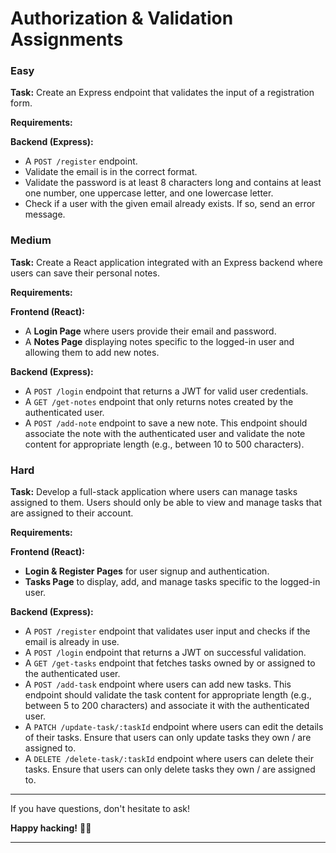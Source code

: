 # Authorization & Validation Assignments

### **Easy**

**Task:** Create an Express endpoint that validates the input of a registration form.

**Requirements:**

**Backend (Express):**
- A `POST /register` endpoint.
- Validate the email is in the correct format.
- Validate the password is at least 8 characters long and contains at least one number, one uppercase letter, and one lowercase letter.
- Check if a user with the given email already exists. If so, send an error message.

### **Medium**

**Task:** Create a React application integrated with an Express backend where users can save their personal notes.

**Requirements:**

**Frontend (React):**
- A **Login Page** where users provide their email and password.
- A **Notes Page** displaying notes specific to the logged-in user and allowing them to add new notes.

**Backend (Express):**
- A `POST /login` endpoint that returns a JWT for valid user credentials.
- A `GET /get-notes` endpoint that only returns notes created by the authenticated user.
- A `POST /add-note` endpoint to save a new note. This endpoint should associate the note with the authenticated user and validate the note content for appropriate length (e.g., between 10 to 500 characters).

### **Hard**

**Task:** Develop a full-stack application where users can manage tasks assigned to them. Users should only be able to view and manage tasks that are assigned to their account.

**Requirements:**

**Frontend (React):**
- **Login & Register Pages** for user signup and authentication.
- **Tasks Page** to display, add, and manage tasks specific to the logged-in user.

**Backend (Express):**
- A `POST /register` endpoint that validates user input and checks if the email is already in use.
- A `POST /login` endpoint that returns a JWT on successful validation.
- A `GET /get-tasks` endpoint that fetches tasks owned by or assigned to the authenticated user.
- A `POST /add-task` endpoint where users can add new tasks. This endpoint should validate the task content for appropriate length (e.g., between 5 to 200 characters) and associate it with the authenticated user.
- A `PATCH /update-task/:taskId` endpoint where users can edit the details of their tasks. Ensure that users can only update tasks they own / are assigned to.
- A `DELETE /delete-task/:taskId` endpoint where users can delete their tasks. Ensure that users can only delete tasks they own / are assigned to.

---

If you have questions, don't hesitate to ask!

**Happy hacking!** 🧑‍💻

---
